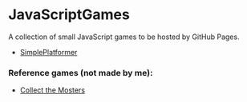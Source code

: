 # JavaScriptGames
A collection of small JavaScript games to be hosted by GitHub Pages.

 - [SimplePlatformer](http://www.michaelrryan.com/JavaScriptGames/SimplePlatformer/index.html)


### Reference games (not made by me):

- [Collect the Mosters](https://www.codemahal.com/javascript-and-html5-canvas-game-tutorial-code/)

